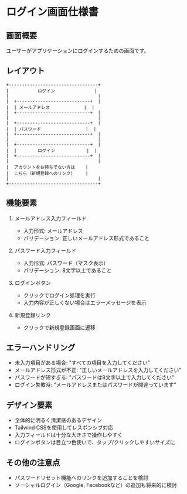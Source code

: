 # ログイン画面仕様書

## 画面概要
ユーザーがアプリケーションにログインするための画面です。

## レイアウト
```
+----------------------------------+
|           ログイン               |
|                                  |
|  +----------------------------+  |
|  | メールアドレス             |  |
|  +----------------------------+  |
|                                  |
|  +----------------------------+  |
|  | パスワード                 |  |
|  +----------------------------+  |
|                                  |
|  +----------------------------+  |
|  |        ログイン            |  |
|  +----------------------------+  |
|                                  |
|  アカウントをお持ちでない方は    |
|  こちら（新規登録へのリンク）    |
|                                  |
+----------------------------------+
```

## 機能要素
1. メールアドレス入力フィールド
   - 入力形式: メールアドレス
   - バリデーション: 正しいメールアドレス形式であること

2. パスワード入力フィールド
   - 入力形式: パスワード（マスク表示）
   - バリデーション: 8文字以上であること

3. ログインボタン
   - クリックでログイン処理を実行
   - 入力内容が正しくない場合はエラーメッセージを表示

4. 新規登録リンク
   - クリックで新規登録画面に遷移

## エラーハンドリング
- 未入力項目がある場合: "すべての項目を入力してください"
- メールアドレス形式が不正: "正しいメールアドレスを入力してください"
- パスワードが短すぎる: "パスワードは8文字以上で入力してください"
- ログイン失敗時: "メールアドレスまたはパスワードが間違っています"

## デザイン要素
- 全体的に明るく清潔感のあるデザイン
- Tailwind CSSを使用してレスポンシブ対応
- 入力フィールドは十分な大きさで操作しやすく
- ログインボタンは目立つ色使いで、タップ/クリックしやすいサイズに

## その他の注意点
- パスワードリセット機能へのリンクを追加することを検討
- ソーシャルログイン（Google, Facebookなど）の追加も将来的に検討
